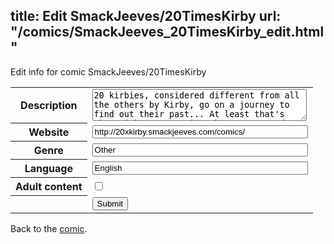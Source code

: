 title: Edit SmackJeeves/20TimesKirby
url: "/comics/SmackJeeves_20TimesKirby_edit.html"
---
Edit info for comic SmackJeeves/20TimesKirby

<form name="comic" action="http://gaepostmail.appspot.com/comic/" method="post">
<table class="comicinfo">
<tr>
<th>Description</th><td><textarea name="description" cols="40" rows="3">20 kirbies, considered different from all the others by Kirby, go on a journey to find out their past... At least that's what Kirby wants, since he can't stand the fact of knowing nothing about them all. The answers come slowly, the suspense builds, and the question is, are they going to find out everything? Or are they just going to have random adventures, and never know all of it? Updates every other day.</textarea></td>
</tr>
<tr>
<th>Website</th><td><input type="text" name="url" value="http://20xkirby.smackjeeves.com/comics/" size="40"/></td>
</tr>
<tr>
<th>Genre</th><td><input type="text" name="genre" value="Other" size="40"/></td>
</tr>
<tr>
<th>Language</th><td><input type="text" name="language" value="English" size="40"/></td>
</tr>
<tr>
<th>Adult content</th><td><input type="checkbox" name="adult" value="adult" /></td>
</tr>
<tr>
<th></th><td>
<input type="hidden" name="comic" value="SmackJeeves_20TimesKirby" />
<input type="submit" name="submit" value="Submit" />
</td>
</tr>
</table>
</form>

Back to the [comic](SmackJeeves_20TimesKirby.html).
